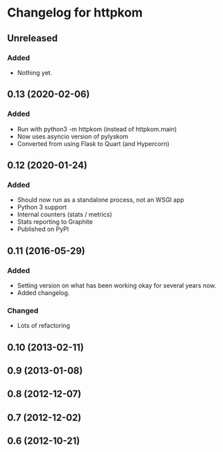 # Changelog for httpkom

## Unreleased

### Added

- Nothing yet.


## 0.13 (2020-02-06)

### Added

- Run with python3 -m httpkom (instead of httpkom.main)
- Now uses asyncio version of pylyskom
- Converted from using Flask to Quart (and Hypercorn)


## 0.12 (2020-01-24)

### Added

- Should now run as a standalone process, not an WSGI app
- Python 3 support
- Internal counters (stats / metrics)
- Stats reporting to Graphite
- Published on PyPI


## 0.11 (2016-05-29)

### Added

- Setting version on what has been working okay for several years now.
- Added changelog.

### Changed

- Lots of refactoring


## 0.10 (2013-02-11)

## 0.9 (2013-01-08)

## 0.8 (2012-12-07)

## 0.7 (2012-12-02)

## 0.6 (2012-10-21)
